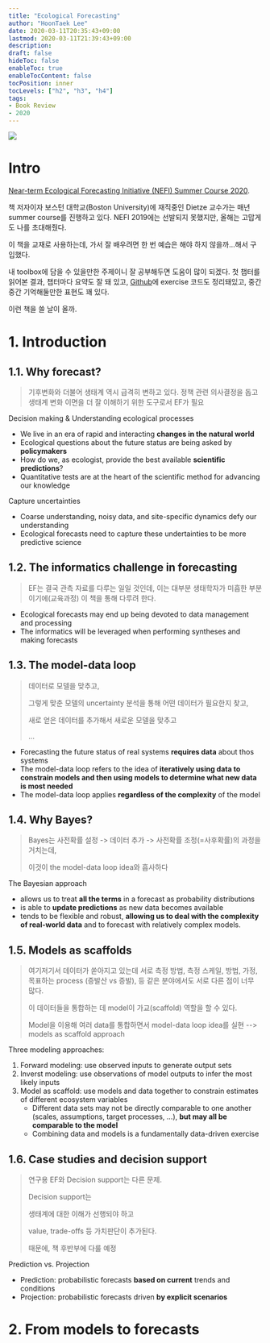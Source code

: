 ```yaml
---
title: "Ecological Forecasting"
author: "HoonTaek Lee"
date: 2020-03-11T20:35:43+09:00
lastmod: 2020-03-11T21:39:43+09:00
description:
draft: false
hideToc: false
enableToc: true
enableTocContent: false
tocPosition: inner
tocLevels: ["h2", "h3", "h4"]
tags:
- Book Review
- 2020
---
```


<img src="https://image.aladin.co.kr/product/9669/22/cover500/0691160570_2.jpg" style="zoom:100%;" />



# Intro

[Near-term Ecological Forecasting Initiative (NEFI) Summer Course 2020](https://ecoforecast.org). 

책 저자이자 보스턴 대학교(Boston University)에 재직중인 Dietze 교수가는 매년 summer course를 진행하고 있다. NEFI 2019에는 선발되지 못했지만, 올해는 고맙게도 나를 초대해줬다.

이 책을 교재로 사용하는데, 가서 잘 배우려면 한 번 예습은 해야 하지 않을까...해서 구입했다.

내 toolbox에 담을 수 있을만한 주제이니 잘 공부해두면 도움이 많이 되겠다. 첫 챕터를 읽어본 결과, 챕터마다 요약도 잘 돼 있고, [Github](https://github.com/EcoForecast/EF_Activities)에 exercise 코드도 정리돼있고, 중간중간 기억해둘만한 표현도 꽤 있다.

이런 책을 쓸 날이 올까.



# 1. Introduction

## 1.1. Why forecast?

> 기후변화와 더불어 생태계 역시 급격히 변하고 있다. 정책 관련 의사결정을 돕고 생태계 변화 이면을 더 잘 이해하기 위한 도구로서 EF가 필요



Decision making & Understanding ecological processes

- We live in an era of rapid and interacting **changes in the natural world**
- Ecological questions about the future status are being asked by **policymakers**
- How do we, as ecologist, provide the best available **scientific predictions**?
- Quantitative tests are at the heart of the scientific method for advancing our knowledge



Capture uncertainties

- Coarse understanding, noisy data, and site-specific dynamics defy our understanding
- Ecological forecasts need to capture these undertainties to be more predictive science



## 1.2. The informatics challenge in forecasting

> EF는 결국 관측 자료를 다루는 일일 것인데, 이는 대부분 생태학자가 미흡한 부분이기에(교육과정) 이 책을 통해 다루려 한다.



- Ecological forecasts may end up being devoted to data management and processing
- The informatics will be leveraged when performing syntheses and making forecasts



## 1.3. The model-data loop

> 데이터로 모델을 맞추고, 
>
> 그렇게 맞춘 모델의 uncertainty 분석을 통해 어떤 데이터가 필요한지 찾고,
>
> 새로 얻은 데이터를 추가해서 새로운 모델을 맞추고
>
> ...



- Forecasting the future status of real systems **requires data** about thos systems
- The model-data loop refers to the idea of **iteratively using data to constrain models and  then using models to determine what new data is most needed**
- The model-data loop applies **regardless of the complexity** of the model



## 1.4. Why Bayes?

> Bayes는 사전확률 설정 -> 데이터 추가 -> 사전확률 조정(=사후확률)의 과정을 거치는데,
>
> 이것이 the model-data loop idea와 흡사하다



The Bayesian approach

- allows us to treat **all the terms** in a forecast as probability distributions
- is able to **update predictions** as new data becomes available
- tends to be flexible and robust, **allowing us to deal with the complexity of real-world data** and to forecast with relatively complex models.



## 1.5. Models as scaffolds

> 여기저기서 데이터가 쏟아지고 있는데 서로 측정 방법, 측정 스케일, 방법, 가정, 목표하는 process (증발산 vs 증발), 등 같은 분야에서도 서로 다른 점이 너무 많다.
>
> 이 데이터들을 통합하는 데 model이 가교(scaffold) 역할을 할 수 있다.
>
> Model을 이용해 여러 data를 통합하면서 model-data loop idea를 실현 --> models as scaffold approach



Three modeling approaches:

1. Forward modeling: use observed inputs to generate output sets
2. Inverst modeling: use observations of model outputs to infer the most likely inputs
3. Model as scaffold: use models and data together to constrain estimates of different ecosystem variables
   - Different data sets may not be directly comparable to one another (scales, assumptions, target processes, ...), **but may all be comparable to the model**
   - Combining data and models is a fundamentally data-driven exercise



## 1.6. Case studies and decision support

> 연구용 EF와 Decision support는 다른 문제.
>
> Decision support는 
>
> 생태계에 대한 이해가 선행되야 하고
>
> value, trade-offs 등 가치판단이 추가된다.
>
> 때문에, 책 후반부에 다룰 예정



Prediction vs. Projection

- Prediction: probabilistic forecasts **based on current** trends and conditions
- Projection: probabilistic forecasts driven **by explicit scenarios**



# 2. From models to forecasts


